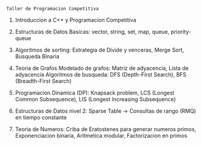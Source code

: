     Taller de Programacion Competitiva

 1. Introduccion a C++ y Programacion Competitiva

 2. Estructuras de Datos Basicas: vector, string, set, map, queue, priority-queue

 3. Algoritmos de sorting: Estrategia de Divide y venceras, Merge Sort, Busqueda Binaria

 4. Teoria de Grafos Modelado de grafos: Matriz de adyacencia, Lista de adyacencia
    Algoritmos de busqueda: DFS (Depth-First Search), BFS (Breadth-First Search)

 5. Programacion Dinamica (DP): Knapsack problem, LCS (Longest Common Subsequence),
                                LIS (Longest Increasing Subsequence)

6. Estructuras de Datos nivel 2: Sparse Table -> Consultas de rango (RMQ) en tiempo constante

7. Teoria de Numeros: Criba de Eratostenes para generar numeros primos, Exponenciacion binaria,
                      Aritmetica modular, Factorizacion en primos
